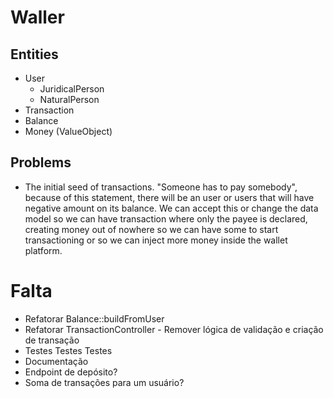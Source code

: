 # Waller
## Entities
* User
  * JuridicalPerson
  * NaturalPerson
* Transaction
* Balance
* Money (ValueObject)

## Problems
* The initial seed of transactions. "Someone has to pay somebody", because of this statement, there will be an user or users that will have negative amount on its balance. We can accept this or change the data model so we can have transaction where only the payee is declared, creating money out of nowhere so we can have some to start transactioning or so we can inject more money inside the wallet platform.

# Falta
- Refatorar Balance::buildFromUser
- Refatorar TransactionController -  Remover lógica de validação e criação de transação
- Testes Testes Testes
- Documentação
- Endpoint de depósito?
- Soma de transações para um usuário?
